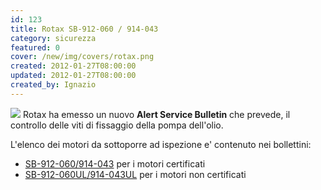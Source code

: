 ```yaml
---
id: 123
title: Rotax SB-912-060 / 914-043
category: sicurezza
featured: 0
cover: /new/img/covers/rotax.png
created: 2012-01-27T08:00:00
updated: 2012-01-27T08:00:00
created_by: Ignazio
---
```


<img src="/new/img/covers/rotax.png" class="float-start mr-3 mb-3 w-[200px]"/>
Rotax ha emesso un nuovo <strong>Alert Service Bulletin</strong> che prevede, il controllo delle viti di fissaggio della pompa dell'olio.

L'elenco dei motori da sottoporre ad ispezione e' contenuto nei bollettini:

- <a href="https://legacy.rotax-owner.com/si_tb_info/alertbulletins/asb-912-060.pdf" target="_blank">SB-912-060/914-043</a> per i motori certificati
- <a href="https://legacy.rotax-owner.com/si_tb_info/alertbulletins/asb-912-060-ul.pdf" target="_blank">SB-912-060UL/914-043UL</a> per i motori non certificati
